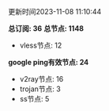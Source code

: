 更新时间2023-11-08 11:10:44

**总订阅: 36**
**总节点: 1148**
- vless节点: 12

**google ping有效节点: 24**
- v2ray节点: 16
- trojan节点: 3
- ss节点: 5

